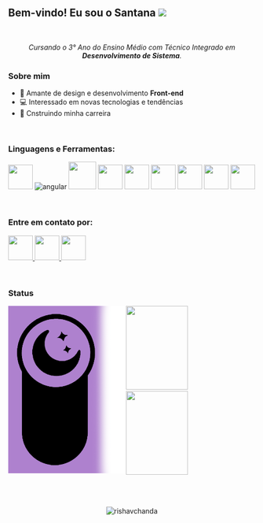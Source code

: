
<h2>
   Bem-vindo! Eu sou o Santana <img src="https://raw.githubusercontent.com/kaueMarques/kaueMarques/master/hi.gif" height="30px">
</h2>

</br>

<p align="center">
    <em>
        Cursando o 3° Ano do Ensino Médio com Técnico Integrado em <strong>Desenvolvimento de Sistema</strong>.
    </em>
</p> 

<h3>
    Sobre mim
</h3>

<ul>
    <li>💜 Amante de design e desenvolvimento <strong>Front-end</strong>
    <li>💻 Interessado em novas tecnologias e tendências
    <li>🚧 Cnstruindo minha carreira
</ul>

</br>

<h3>
    Linguagens e Ferramentas:       
</h3>
<p>
    <img src="https://cdn.jsdelivr.net/gh/devicons/devicon/icons/java/java-plain.svg" width="50" height="50"/>
    <img src="https://angular.io/assets/images/logos/angular/angular.svg" alt="angular" width="58" height="58"/></a>
    <img src="https://cdn.jsdelivr.net/gh/devicons/devicon/icons/bootstrap/bootstrap-plain.svg"  width="56" height="56"/>
    <img src="https://cdn.jsdelivr.net/gh/devicons/devicon/icons/html5/html5-plain.svg" width="50" height="50"/>
    <img src="https://cdn.jsdelivr.net/gh/devicons/devicon/icons/css3/css3-plain.svg" width="50" height="50"/>
    <img src="https://cdn.jsdelivr.net/gh/devicons/devicon/icons/typescript/typescript-original.svg" width="50" height="50"/>
    <img src="https://cdn.jsdelivr.net/gh/devicons/devicon/icons/photoshop/photoshop-line.svg" width="50" height="50"/>
    <img src="https://cdn.jsdelivr.net/gh/devicons/devicon/icons/ionic/ionic-original.svg" width="50" height="50"/>
    <img src="https://cdn.jsdelivr.net/gh/devicons/devicon/icons/mysql/mysql-original.svg" width="50" height="50"/>
</p>       
          
</br>

<h3>
    Entre em contato por:
</h3>
<p>
    <a href="mailto:fs07santana@gmail.com" target="_blank">
        <img src="https://cdn.icon-icons.com/icons2/2631/PNG/512/gmail_new_logo_icon_159149.png" width="50" height="50"/>
    </a>
    <a href="https://www.linkedin.com/in/luiz-felipe-santana-dos-santos-96157a235/" target="_blank">
        <img src="https://cdn.jsdelivr.net/gh/devicons/devicon/icons/linkedin/linkedin-original.svg" width="50" height="50"/>
    </a>
    <a href="https://www.instagram.com/eusant07/" target="_blank">
        <img src="https://cdn.icon-icons.com/icons2/836/PNG/512/Instagram_icon-icons.com_66804.png" width="50" height="50"/>
    </a>
    
</p>


</br>

<h3>
    Status
</h3>
    <img align="left" src="https://github.com/FelipeSantana07/FelipeSantana07/blob/main/img/moon.png" width="240" height="340"/>
    <a href="https://github.com/FelipeSantana07">
       <img width="50%" height="170" src="https://github-readme-stats.vercel.app/api?username=FelipeSantana07&show_icons=true&theme=material-palenight&include_all_commits=true&count_private=true"/>
       <img width="50%" height="170" src="https://github-readme-stats.vercel.app/api/top-langs/?username=FelipeSantana07&layout=compact&langs_count=8&theme=material-palenight"/>
    </a>
    
</br> </br>
    
<p align="center"><img src="https://github-readme-streak-stats.herokuapp.com/?user=FelipeSantana07&&theme=tokyonight" alt="rishavchanda" /></p>


